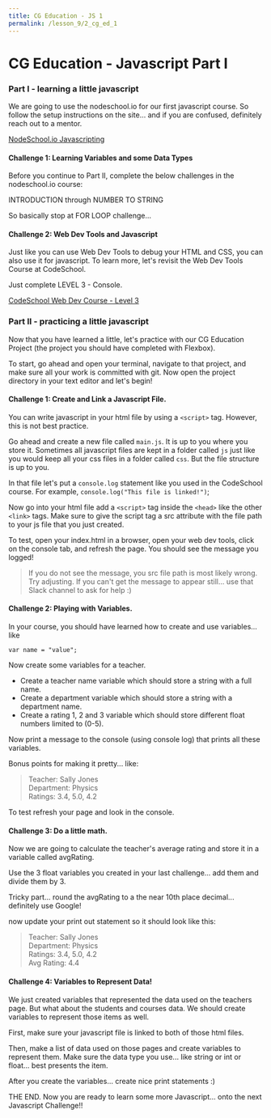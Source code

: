 ```yaml
---
title: CG Education - JS 1
permalink: /lesson_9/2_cg_ed_1
---
```


# CG Education - Javascript Part I

### Part I - learning a little javascript
We are going to use the nodeschool.io for our first javascript course. So follow the setup instructions on the site... and if you are confused, definitely reach out to a mentor.

[NodeSchool.io Javascripting](https://github.com/workshopper/javascripting)


#### Challenge 1: Learning Variables and some Data Types
Before you continue to Part II, complete the below challenges in the nodeschool.io course:

INTRODUCTION through NUMBER TO STRING

So basically stop at FOR LOOP challenge...


#### Challenge 2: Web Dev Tools and Javascript

Just like you can use Web Dev Tools to debug your HTML and CSS, you can also use it for javascript. To learn more, let's revisit the Web Dev Tools Course at CodeSchool.

Just complete LEVEL 3 - Console.

[CodeSchool Web Dev Course - Level 3](http://discover-devtools.codeschool.com/chapters/3)



### Part II - practicing a little javascript
Now that you have learned a little, let's practice with our CG Education Project (the project you should have completed with Flexbox).

To start, go ahead and open your terminal, navigate to that project, and make sure all your work is committed with git. Now open the project directory in your text editor and let's begin!



#### Challenge 1: Create and Link a Javascript File.

You can write javascript in your html file by using a `<script>` tag. However, this is not best practice.

Go ahead and create a new file called `main.js`. It is up to you where you store it. Sometimes all javascript files are kept in a folder called `js` just like you would keep all your css files in a folder called `css`. But the file structure is up to you.

In that file let's put a `console.log` statement like you used in the CodeSchool course. For example, `console.log("This file is linked!")`;

Now go into your html file add a `<script>` tag inside the `<head>` like the other `<link>` tags. Make sure to give the script tag a src attribute with the file path to your js file that you just created.

To test, open your index.html in a browser, open your web dev tools, click on the console tab, and refresh the page. You should see the message you logged!

> If you do not see the message, you src file path is most likely wrong. Try adjusting. If you can't get the message to appear still... use that Slack channel to ask for help :)



#### Challenge 2: Playing with Variables.

In your course, you should have learned how to create and use variables... like  
```
var name = "value";
```

Now create some variables for a teacher.

- Create a teacher name variable which should store a string with a full name.  
- Create a department variable which should store a string with a department name.   
- Create a rating 1, 2 and 3 variable which should store different float numbers limited to (0-5).

Now print a message to the console (using console log) that prints all these variables.

Bonus points for making it pretty... like:

>Teacher: Sally Jones  
Department: Physics  
Ratings: 3.4, 5.0, 4.2  


To test refresh your page and look in the console.



#### Challenge 3: Do a little math.

Now we are going to calculate the teacher's average rating and store it in a variable called avgRating.

Use the 3 float variables you created in your last challenge... add them and divide them by 3.

Tricky part... round the avgRating to a the near 10th place decimal...
definitely use Google!

now update your print out statement so it should look like this:

>Teacher: Sally Jones  
Department: Physics  
Ratings: 3.4, 5.0, 4.2  
Avg Rating: 4.4  


#### Challenge 4: Variables to Represent Data!

We just created variables that represented the data used on the teachers page. But what about the students and courses data. We should create variables to represent those items as well.

First, make sure your javascript file is linked to both of those html files.

Then, make a list of data used on those pages and create variables to represent them. Make sure the data type you use... like string or int or float... best presents the item.

After you create the variables... create nice print statements :)



THE END. Now you are ready to learn some more Javascript... onto the next Javascript Challenge!!
